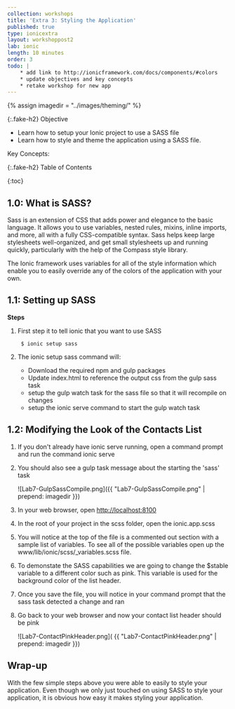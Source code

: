 ```yaml
---
collection: workshops
title: 'Extra 3: Styling the Application'
published: true
type: ionicextra
layout: workshoppost2
lab: ionic
length: 10 minutes
order: 3
todo: |
    * add link to http://ionicframework.com/docs/components/#colors
    * update objectives and key concepts
    * retake workshop for new app
---
```

{% assign imagedir = "../images/theming/" %}

{:.fake-h2}
Objective

* Learn how to setup your Ionic project to use a SASS file
* Learn how to style and theme the application using a SASS file.

Key Concepts:

{:.fake-h2}
Table of Contents

{:toc}

## 1.0: What is SASS?

Sass is an extension of CSS that adds power and elegance to the basic language. It allows you to use variables, nested rules, mixins, inline imports, and more, all with a fully CSS-compatible syntax. Sass helps keep large stylesheets well-organized, and get small stylesheets up and running quickly, particularly with the help of the Compass style library.

The Ionic framework uses variables for all of the style information which enable you to easily override any of the colors of the application with your own.  

## 1.1: Setting up SASS


**Steps**

1. First step it to tell ionic that you want to use SASS

        $ ionic setup sass

1. The ionic setup sass command will:
    * Download the required npm and gulp packages 
    * Update index.html to reference the output css from the gulp sass task
    * setup the gulp watch task for the sass file so that it will recompile on changes
    * setup the ionic serve command to start the gulp watch task
    
        
## 1.2: Modifying the Look of the Contacts List

1. If you don't already have ionic serve running, open a command prompt and run the command ionic serve
1. You should also see a gulp task message about the starting the 'sass' task

    ![Lab7-GulpSassCompile.png]({{ "Lab7-GulpSassCompile.png" | prepend: imagedir }})
    
1. In your web browser, open [http://localhost:8100](http://localhost:8100)

1. In the root of your project in the scss folder, open the ionic.app.scss
1. You will notice at the top of the file is a commented out section with a sample list of variables. To see all of the possible variables open up the www/lib/ionic/scss/_variables.scss file.
1. To demonstate the SASS capabilities we are going to change the $stable variable to a different color such as pink.  This variable is used for the background color of the list header.  
1. Once you save the file, you will notice in your command prompt that the sass task detected a change and ran
1. Go back to your web browser and now your contact list header should be pink

    ![Lab7-ContactPinkHeader.png]( {{ "Lab7-ContactPinkHeader.png" | prepend: imagedir }})
    

## Wrap-up

With the few simple steps above you were able to easily to style your application.  Even though we only just touched on using SASS to style your application, it is obvious how easy it makes styling your application. 